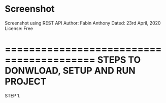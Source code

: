 # Screenshot
Screenshot using REST API
Author: Fabin Anthony
Dated: 23rd April, 2020
License: Free

=========================================
STEPS TO DONWLOAD, SETUP AND RUN PROJECT
=========================================

STEP 1.

